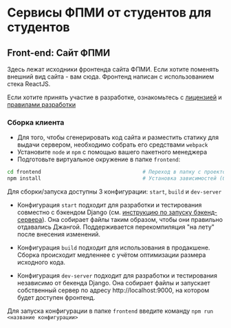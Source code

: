 # Сервисы ФПМИ от студентов для студентов

## Front-end: Сайт ФПМИ 

Здесь лежат исходники фронтенда сайта ФПМИ. Если хотите поменять внешний вид сайта - вам сюда.
Фронтенд написан с использованием стека ReactJS.

Если хотите принять участие в разработке, ознакомьтесь с [лицензией](https://gitlab.com/fpmi/stfpmi-master/blob/master/LICENSE) и [правилами разработки](https://gitlab.com/fpmi/stfpmi-master/blob/master/CONTRIBUTING.md)

### Сборка клиента

* Для того, чтобы сгенерировать код сайта и разместить статику для выдачи сервером, необходимо собрать его средствами `webpack`
* Установите `node` и `npm` с помощью вашего пакетного менеджера
* Подготовьте виртуальное окружение в папке `frontend`:

```bash
cd frontend                                 # Переход в папку с проектом
npm install                                 # Установка зависимостей (берутся из файла package.json)
```

Для сборки/запуска доступны 3 конфигурации: `start`, `build` и `dev-server`

* Конфигурация `start` подходит для разработки и тестирования совместно с бэкендом Django (см. [инструкцию по запуску бэкенд-сервера](https://gitlab.com/fpmi/stfpmi-master/blob/master/backend/README.md)). Она собирает файлы таким образом, чтобы они правильно отдавались Джангой. Поддерживается перекомпиляция "на лету" после внесения изменений. 

* Конфигурация `build` подходит для использования в продакшене. Сборка происходит медленнее с учётом оптимизации размера исходного кода. 

* Конфигурация `dev-server` подходит для разработки и тестирования независимо от бекенда Django. Она собирает файлы и запускает собственный сервер по адресу http://localhost:9000, на котором будет доступен фронтенд.

Для запуска конфигурации в папке `frontend` введите команду `npm run <название конфигурации>`
